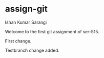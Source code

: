 # assign-git
Ishan Kumar Sarangi

Welcome to the first git assignment of ser-515.

First change.

Testbranch change added.
